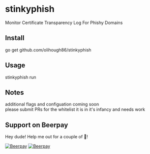 # stinkyphish
Monitor Certificate Transparency Log For Phishy Domains

## Install

go get github.com/olihough86/stinkyphish

## Usage

stinkyphish run

## Notes

additional flags and configuation coming soon  
please submit PRs for the whitelist it is in it's infancy and needs work
## Support on Beerpay
Hey dude! Help me out for a couple of :beers:!

[![Beerpay](https://beerpay.io/olihough86/stinkyphish/badge.svg?style=beer-square)](https://beerpay.io/olihough86/stinkyphish)  [![Beerpay](https://beerpay.io/olihough86/stinkyphish/make-wish.svg?style=flat-square)](https://beerpay.io/olihough86/stinkyphish?focus=wish)
